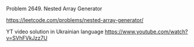 Problem 2649. Nested Array Generator

https://leetcode.com/problems/nested-array-generator/

YT video solution in Ukrainian language https://www.youtube.com/watch?v=SVhFVkJzz7U